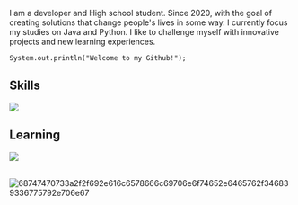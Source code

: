   I am a developer and High school student. Since 2020, with the goal of creating solutions that change people's lives in some way. I currently focus my studies on Java and Python.
I like to challenge myself with innovative projects and new learning experiences.

`System.out.println("Welcome to my Github!"); `



## Skills
<a href="https://github.com/luismede"><img src="https://skillicons.dev/icons?i=html,css,js,python,java,postgresql,mysql,docker,git,arduino,figma"></a>

## Learning
<a href="https://github.com/luismede"><img src="https://skillicons.dev/icons?i=nodejs,maven,spring,cpp"></a>
</br>
</br>
 
 ![68747470733a2f2f692e616c6578666c69706e6f74652e6465762f346839336775792e706e67](https://github.com/user-attachments/assets/a5975b78-2580-430b-8f2a-cd68a52e0aaa)






